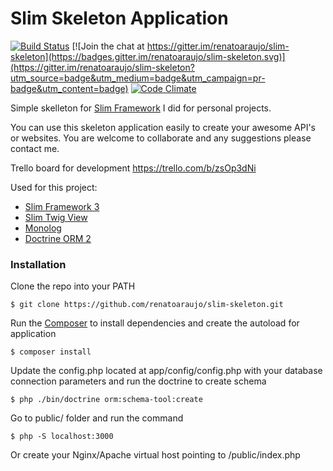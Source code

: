 # Slim Skeleton Application

[![Build Status](https://travis-ci.org/renatoaraujo/slim-skeleton.svg?branch=master)](https://travis-ci.org/renatoaraujo/slim-skeleton)
[![Join the chat at https://gitter.im/renatoaraujo/slim-skeleton](https://badges.gitter.im/renatoaraujo/slim-skeleton.svg)](https://gitter.im/renatoaraujo/slim-skeleton?utm_source=badge&utm_medium=badge&utm_campaign=pr-badge&utm_content=badge)
[![Code Climate](https://codeclimate.com/github/renatoaraujo/slim-skeleton/badges/gpa.svg)](https://codeclimate.com/github/renatoaraujo/slim-skeleton)

Simple skelleton for [Slim Framework](https://github.com/slimphp/Slim) I did for personal projects.

You can use this skeleton application easily to create your awesome API's or websites.
You are welcome to collaborate and any suggestions please contact me.

Trello board for development https://trello.com/b/zsOp3dNi

Used for this project:
  - [Slim Framework 3](https://github.com/slimphp/Slim)
  - [Slim Twig View](https://github.com/slimphp/Twig-View)
  - [Monolog](https://github.com/Seldaek/monolog)
  - [Doctrine ORM 2](http://www.doctrine-project.org/projects/orm.html)

### Installation
Clone the repo into your PATH
```
$ git clone https://github.com/renatoaraujo/slim-skeleton.git
```

Run the [Composer](https://getcomposer.org/) to install dependencies and create the autoload for application
```
$ composer install
```

Update the config.php located at app/config/config.php with your database connection parameters and run the doctrine to create schema
```
$ php ./bin/doctrine orm:schema-tool:create
```

Go to public/ folder and run the command
```
$ php -S localhost:3000
```
Or create your Nginx/Apache virtual host pointing to /public/index.php
